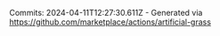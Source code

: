 Commits: 2024-04-11T12:27:30.611Z - Generated via https://github.com/marketplace/actions/artificial-grass
<br>
